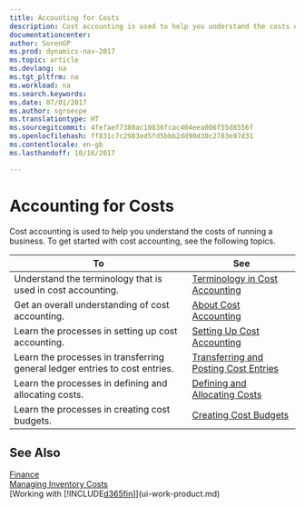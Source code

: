 ```yaml
---
title: Accounting for Costs
description: Cost accounting is used to help you understand the costs of running a business. To get started with cost accounting, see the following topics.
documentationcenter: 
author: SorenGP
ms.prod: dynamics-nav-2017
ms.topic: article
ms.devlang: na
ms.tgt_pltfrm: na
ms.workload: na
ms.search.keywords: 
ms.date: 07/01/2017
ms.author: sgroespe
ms.translationtype: HT
ms.sourcegitcommit: 4fefaef7380ac10836fcac404eea006f55d8556f
ms.openlocfilehash: ff831c7c2983ed5fd5bbb2dd90d30c2783e97d31
ms.contentlocale: en-gb
ms.lasthandoff: 10/16/2017

---
```

# <a name="accounting-for-costs"></a>Accounting for Costs
Cost accounting is used to help you understand the costs of running a business. To get started with cost accounting, see the following topics.  

|To|See|  
|--------|---------|  
|Understand the terminology that is used in cost accounting.|[Terminology in Cost Accounting](finance-terminology-in-cost-accounting.md)|  
|Get an overall understanding of cost accounting.|[About Cost Accounting](finance-about-cost-accounting.md)|  
|Learn the processes in setting up cost accounting.|[Setting Up Cost Accounting](finance-set-up-cost-accounting.md)|  
|Learn the processes in transferring general ledger entries to cost entries.|[Transferring and Posting Cost Entries](finance-transfer-and-post-cost-entries.md)|  
|Learn the processes in defining and allocating costs.|[Defining and Allocating Costs](finance-define-and-allocate-costs.md)|  
|Learn the processes in creating cost budgets.|[Creating Cost Budgets](finance-create-cost-budgets.md)|  

## <a name="see-also"></a>See Also  
[Finance](finance.md)  
[Managing Inventory Costs](finance-manage-inventory-costs.md)  
[Working with [!INCLUDE[d365fin](includes/d365fin_md.md)]](ui-work-product.md)

